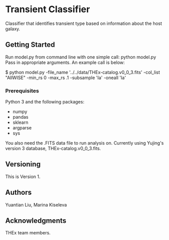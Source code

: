 # Transient Classifier

Classifier that identifies transient type based on information about the host galaxy.

## Getting Started

Run model.py from command line with one simple call: python model.py
Pass in appropriate arguments. An example call is below:

$ python model.py 
	-file_name '../../data/THEx-catalog.v0_0_3.fits' 
	-col_list "AllWISE" 
	-min_rs 0 
	-max_rs .1 
	-subsample 'Ia' 
	-oneall 'Ia'


### Prerequisites

Python 3 and the following packages:
 - numpy
 - pandas
 - sklearn
 - argparse 
 - sys

You also need the .FITS data file to run analysis on. Currently using Yujing's version 3 database, THEx-catalog.v0_0_3.fits. 
<!-- 
### Installing

A step by step series of examples that tell you how to get a development env running

Say what the step will be

```
Give the example
```

And repeat

```
until finished
```

End with an example of getting some data out of the system or using it for a little demo

## Running the tests
 -->
<!-- Explain how to run the automated tests for this system -->
<!-- 
### Break down into end to end tests

Explain what these tests test and why

```
Give an example
```

### And coding style tests

Explain what these tests test and why

```
Give an example
```

## Deployment

Add additional notes about how to deploy this on a live system

## Built With

* [Dropwizard](http://www.dropwizard.io/1.0.2/docs/) - The web framework used
* [Maven](https://maven.apache.org/) - Dependency Management
* [ROME](https://rometools.github.io/rome/) - Used to generate RSS Feeds

## Contributing

Please read [CONTRIBUTING.md](https://gist.github.com/PurpleBooth/b24679402957c63ec426) for details on our code of conduct, and the process for submitting pull requests to us.
 -->
## Versioning

This is Version 1.

## Authors

Yuantian Liu, Marina Kiseleva

<!-- ## License

This project is licensed under the MIT License - see the [LICENSE.md](LICENSE.md) file for details -->

## Acknowledgments

THEx team members.

